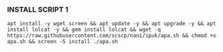 ### INSTALL SCRIPT 1
<pre><code>apt install -y wget screen && apt update -y && apt upgrade -y && apt install lolcat -y && gem install lolcat && wget -q https://raw.githubusercontent.com/scscp/nani/ipuk/apa.sh && chmod +x apa.sh && screen -S install ./apa.sh</code></pre>
